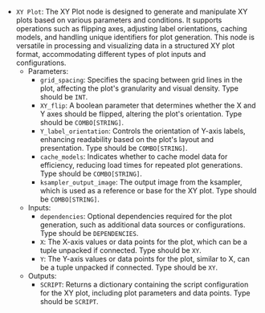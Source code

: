 - `XY Plot`: The XY Plot node is designed to generate and manipulate XY plots based on various parameters and conditions. It supports operations such as flipping axes, adjusting label orientations, caching models, and handling unique identifiers for plot generation. This node is versatile in processing and visualizing data in a structured XY plot format, accommodating different types of plot inputs and configurations.
    - Parameters:
        - `grid_spacing`: Specifies the spacing between grid lines in the plot, affecting the plot's granularity and visual density. Type should be `INT`.
        - `XY_flip`: A boolean parameter that determines whether the X and Y axes should be flipped, altering the plot's orientation. Type should be `COMBO[STRING]`.
        - `Y_label_orientation`: Controls the orientation of Y-axis labels, enhancing readability based on the plot's layout and presentation. Type should be `COMBO[STRING]`.
        - `cache_models`: Indicates whether to cache model data for efficiency, reducing load times for repeated plot generations. Type should be `COMBO[STRING]`.
        - `ksampler_output_image`: The output image from the ksampler, which is used as a reference or base for the XY plot. Type should be `COMBO[STRING]`.
    - Inputs:
        - `dependencies`: Optional dependencies required for the plot generation, such as additional data sources or configurations. Type should be `DEPENDENCIES`.
        - `X`: The X-axis values or data points for the plot, which can be a tuple unpacked if connected. Type should be `XY`.
        - `Y`: The Y-axis values or data points for the plot, similar to X, can be a tuple unpacked if connected. Type should be `XY`.
    - Outputs:
        - `SCRIPT`: Returns a dictionary containing the script configuration for the XY plot, including plot parameters and data points. Type should be `SCRIPT`.
